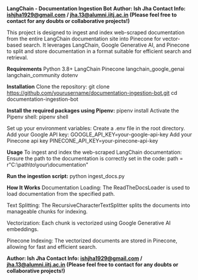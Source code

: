 **LangChain - Documentation Ingestion Bot**
**Author: Ish Jha
Contact Info: ishjha1929@gmail.com / jha.13@alumni.iitj.ac.in
(Please feel free to contact for any doubts or collaborative projects!)**

This project is designed to ingest and index web-scraped documentation from the entire LangChain documentation site into Pinecone for vector-based search.
It leverages LangChain, Google Generative AI, and Pinecone to split and store documentation in a format suitable for efficient search and retrieval.

**Requirements**
Python 3.8+
LangChain
Pinecone
langchain_google_genai
langchain_community
dotenv

**Installation**
Clone the repository:
git clone https://github.com/yourusername/documentation-ingestion-bot.git
cd documentation-ingestion-bot

**Install the required packages using Pipenv:**
pipenv install
Activate the Pipenv shell:
pipenv shell

Set up your environment variables:
Create a .env file in the root directory.
Add your Google API key:
GOOGLE_API_KEY=your-google-api-key
Add your Pinecone api key
PINECONE_API_KEY=your-pinecone-api-key

**Usage**
To ingest and index the web-scraped LangChain documentation:
Ensure the path to the documentation is correctly set in the code:
path = r"C:\path\to\your\documentation"

**Run the ingestion script:**
python ingest_docs.py

**How It Works**
Documentation Loading: The ReadTheDocsLoader is used to load documentation from the specified path.

Text Splitting: The RecursiveCharacterTextSplitter splits the documents into manageable chunks for indexing.

Vectorization: Each chunk is vectorized using Google Generative AI embeddings.

Pinecone Indexing: The vectorized documents are stored in Pinecone, allowing for fast and efficient search.

**Author: Ish Jha
Contact Info: ishjha1929@gmail.com / jha.13@alumni.iitj.ac.in
(Please feel free to contact for any doubts or collaborative projects!)**

